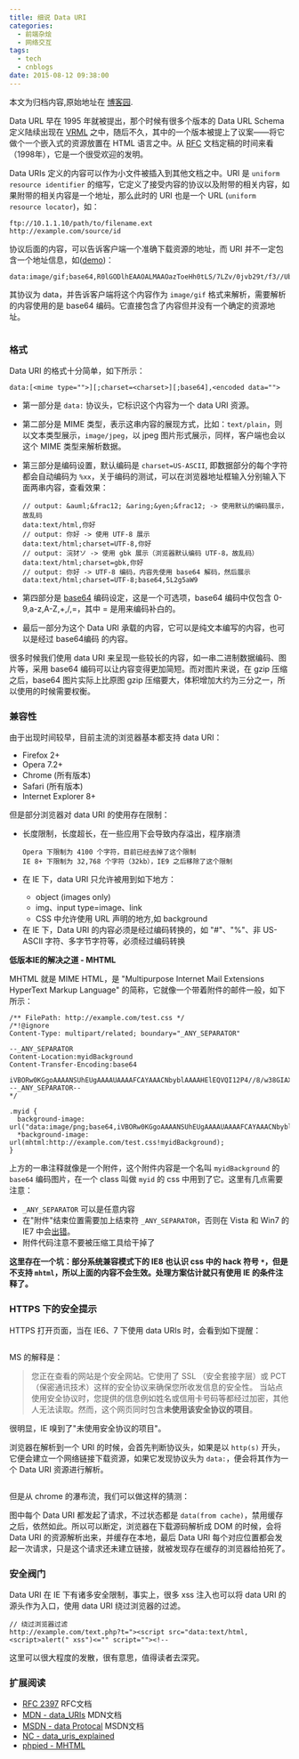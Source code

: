 ```yaml
---
title: 细说 Data URI
categories:
  - 前端杂烩
  - 网络交互
tags:
  - tech
  - cnblogs
date: 2015-08-12 09:38:00
---
```


<div class="history-article">本文为归档内容,原始地址在 <a href="http://www.cnblogs.com/hustskyking/archive/2015/08/12/data-uri.html" target="_blank">博客园</a>.</div>

<p><span>Data URL 早在 1995 年就被提出，那个时候有很多个版本的 Data URL Schema 定义陆续出现在 </span><a href="//zh.wikipedia.org/zh-cn/VRML">VRML</a><span> 之中，随后不久，其中的一个版本被提上了议案&mdash;&mdash;将它做个一个嵌入式的资源放置在 HTML 语言之中。从 </span><a href="http://www.ietf.org/rfc/rfc2397.txt">RFC</a><span> 文档定稿的时间来看（1998年），它是一个很受欢迎的发明。</span></p>
<p>Data URIs 定义的内容可以作为小文件被插入到其他文档之中。URI 是 <code>uniform resource identifier</code> 的缩写，它定义了接受内容的协议以及附带的相关内容，如果附带的相关内容是一个地址，那么此时的 URI 也是一个 URL (<code>uniform resource locator</code>)，如：</p>

```
ftp://10.1.1.10/path/to/filename.ext
http://example.com/source/id

```

<p>协议后面的内容，可以告诉客户端一个准确下载资源的地址，而 URI 并不一定包含一个地址信息，如(<a href="data:image/gif;base64,R0lGODlhEAAOALMAAOazToeHh0tLS/7LZv/0jvb29t/f3//Ub//ge8WSLf/rhf/3kdbW1mxsbP//mf///yH5BAAAAAAALAAAAAAQAA4AAARe8L1Ekyky67QZ1hLnjM5UUde0ECwLJoExKcppV0aCcGCmTIHEIUEqjgaORCMxIC6e0CcguWw6aFjsVMkkIr7g77ZKPJjPZqIyd7sJAgVGoEGv2xsBxqNgYPj/gAwXEQA7" target="_blank">demo</a>)：</p>

```
data:image/gif;base64,R0lGODlhEAAOALMAAOazToeHh0tLS/7LZv/0jvb29t/f3//Ub//ge8WSLf/rhf/3kdbW1mxsbP//mf///yH5BAAAAAAALAAAAAAQAA4AAARe8L1Ekyky67QZ1hLnjM5UUde0ECwLJoExKcppV0aCcGCmTIHEIUEqjgaORCMxIC6e0CcguWw6aFjsVMkkIr7g77ZKPJjPZqIyd7sJAgVGoEGv2xsBxqNgYPj/gAwXEQA7

```

<p>其协议为 data，并告诉客户端将这个内容作为 <code>image/gif</code> 格式来解析，需要解析的内容使用的是 base64 编码。它直接包含了内容但并没有一个确定的资源地址。</p>
<p><img src="http://images0.cnblogs.com/blog2015/387325/201508/120937188795030.png" alt=""></p>
<h3 id="_1"><a class="headeranchor-link" name="user-content-_1" href="#_1"></a>格式</h3>
<p>Data URI 的格式十分简单，如下所示：</p>

```
data:[<mime type="">][;charset=<charset>][;base64],<encoded data="">

```
</encoded></charset></mime>
<ul>
<li>
<p>第一部分是 <code>data:</code> 协议头，它标识这个内容为一个 data URI 资源。</p>
</li>
<li>
<p>第二部分是 MIME 类型，表示这串内容的展现方式，比如：<code>text/plain</code>，则以文本类型展示，<code>image/jpeg</code>，以 jpeg 图片形式展示，同样，客户端也会以这个 MIME 类型来解析数据。</p>
</li>
<li>
<p>第三部分是编码设置，默认编码是 <code>charset=US-ASCII</code>, 即数据部分的每个字符都会自动编码为 <code>%xx</code>，关于编码的测试，可以在浏览器地址框输入分别输入下面两串内容，查看效果：
</p>

```
// output: &auml;&frac12; &aring;&yen;&frac12; -> 使用默认的编码展示，故乱码
data:text/html,你好
// output: 你好 -> 使用 UTF-8 展示
data:text/html;charset=UTF-8,你好
// output: 浣犲ソ -> 使用 gbk 展示（浏览器默认编码 UTF-8，故乱码）
data:text/html;charset=gbk,你好
// output: 你好 -> UTF-8 编码，内容先使用 base64 解码，然后展示
data:text/html;charset=UTF-8;base64,5L2g5aW9 

```

</li>
<li>
<p>第四部分是 <a href="http://en.wikipedia.org/wiki/Base64">base64</a> 编码设定，这是一个可选项，base64 编码中仅包含 0-9,a-z,A-Z,+,/,=，其中 = 是用来编码补白的。</p>
</li>
<li>
<p>最后一部分为这个 Data URI 承载的内容，它可以是纯文本编写的内容，也可以是经过 base64编码 的内容。</p>
</li>
</ul>
<p>很多时候我们使用 data URI 来呈现一些较长的内容，如一串二进制数据编码、图片等，采用 base64 编码可以让内容变得更加简短。而对图片来说，在 gzip 压缩之后，base64 图片实际上比原图 gzip 压缩要大，体积增加大约为三分之一，所以使用的时候需要权衡。</p>
<h3 id="_2"><a class="headeranchor-link" name="user-content-_2" href="#_2"></a>兼容性</h3>
<p>由于出现时间较早，目前主流的浏览器基本都支持 data URI：</p>
<ul>
<li>Firefox 2+</li>
<li>Opera 7.2+</li>
<li>Chrome (所有版本)</li>
<li>Safari (所有版本)</li>
<li>Internet Explorer 8+</li>
</ul>
<p>但是部分浏览器对 data URI 的使用存在限制：</p>
<ul>
<li>
<p>长度限制，长度超长，在一些应用下会导致内存溢出，程序崩溃
</p>

```
Opera 下限制为 4100 个字符，目前已经去掉了这个限制
IE 8+ 下限制为 32,768 个字符（32kb），IE9 之后移除了这个限制

```

</li>
<li>
<p>在 IE 下，data URI 只允许被用到如下地方：</p>
<ul>
<li>object (images only)</li>
<li>img、input type=image、link</li>
<li>CSS 中允许使用 URL 声明的地方,如 background</li>
</ul>
</li>
<li>在 IE 下，Data URI 的内容必须是经过编码转换的，如 "#"、"%"、非 US-ASCII 字符、多字节字符等，必须经过编码转换</li>
</ul>
<p><strong>低版本IE的解决之道 - MHTML</strong></p>
<p>MHTML 就是 MIME HTML，是 "Multipurpose Internet Mail Extensions HyperText Markup Language" 的简称，它就像一个带着附件的邮件一般，如下所示：</p>

```
/** FilePath: http://example.com/test.css */
/*!@ignore
Content-Type: multipart/related; boundary="_ANY_SEPARATOR"

--_ANY_SEPARATOR
Content-Location:myidBackground
Content-Transfer-Encoding:base64

iVBORw0KGgoAAAANSUhEUgAAAAUAAAAFCAYAAACNbyblAAAAHElEQVQI12P4//8/w38GIAXDIBKE0DHxgljNBAAO9TXL0Y4OHwAAAABJRU5ErkJggg==
--_ANY_SEPARATOR--
*/

.myid {
  background-image: url("data:image/png;base64,iVBORw0KGgoAAAANSUhEUgAAAAUAAAAFCAYAAACNbyblAAAAHElEQVQI12P4//8/w38GIAXDIBKE0DHxgljNBAAO9TXL0Y4OHwAAAABJRU5ErkJggg==");
  *background-image: url(mhtml:http://example.com/test.css!myidBackground);
}

```

<p><span>上方的一串注释就像是一个附件，这个附件内容是一个名叫 </span><code>myidBackground</code><span> 的 </span><code>base64</code><span> 编码图片，在一个 class 叫做 </span><code>myid</code><span> 的 css 中用到了它。这里有几点需要注意：</span></p>
<ul>
<li><code>_ANY_SEPARATOR</code> 可以是任意内容</li>
<li>在"附件"结束位置需要加上结束符 <code>_ANY_SEPARATOR</code>，否则在 Vista 和 Win7 的 IE7 中会<a href="http://www.phpied.com/the-proper-mhtml-syntax/">出错</a>。</li>
<li>附件代码注意不要被压缩工具给干掉了</li>
</ul>
<p><strong>这里存在一个坑：部分系统兼容模式下的 IE8 也认识 css 中的 hack 符号 <code>*</code>，但是不支持 <code>mhtml</code>，所以上面的内容不会生效。处理方案估计就只有使用 IE 的条件注释了。</strong></p>
<h3 id="https"><a class="headeranchor-link" name="user-content-https" href="#https"></a>HTTPS 下的安全提示</h3>
<p>HTTPS 打开页面，当在 IE6、7 下使用 data URIs 时，会看到如下提醒：</p>
<p><img src="http://images0.cnblogs.com/blog2015/387325/201508/120937285514109.png" alt=""></p>
<p>MS 的解释是：</p>
<blockquote>
<p>您正在查看的网站是个安全网站。它使用了 SSL （安全套接字层）或 PCT（保密通讯技术）这样的安全协议来确保您所收发信息的安全性。 
当站点使用安全协议时，您提供的信息例如姓名或信用卡号码等都经过加密，其他人无法读取。然而，这个网页同时包含<strong>未使用该安全协议的项目</strong>。 </p>

</blockquote>
<p>很明显，IE 嗅到了"未使用安全协议的项目"。</p>
<p>浏览器在解析到一个 URI 的时候，会首先判断协议头，如果是以 <code>http(s)</code> 开头，它便会建立一个网络链接下载资源，如果它发现协议头为 <code>data:</code>，便会将其作为一个 Data URI 资源进行解析。</p>
<p><img src="http://images0.cnblogs.com/blog2015/387325/201508/120937376765288.png" alt=""></p>
<p>但是从 chrome 的瀑布流，我们可以做这样的猜测：</p>
<p>图中每个 Data URI 都发起了请求，不过状态都是 <code>data(from cache)</code>，禁用缓存之后，依然如此。所以可以断定，浏览器在下载源码解析成 DOM 的时候，会将 Data URI 的资源解析出来，并缓存在本地，最后 Data URI 每个对应位置都会发起一次请求，只是这个请求还未建立链接，就被发现存在缓存的浏览器给拍死了。</p>
<h3 id="_3"><a class="headeranchor-link" name="user-content-_3" href="#_3"></a>安全阀门</h3>
<p>Data URI 在 IE 下有诸多安全限制，事实上，很多 xss 注入也可以将 data URI 的源头作为入口，使用 data URI 绕过浏览器的过滤。</p>

```
// 绕过浏览器过滤
http://example.com/text.php?t="><script src="data:text/html,<script>alert(" xss")<="" script=""><!--

```
</script>
<p>这里可以很大程度的发散，很有意思，值得读者去深究。</p>
<h3 id="_4"><a class="headeranchor-link" name="user-content-_4" href="#_4"></a>扩展阅读</h3>
<ul>
<li><a href="http://www.ietf.org/rfc/rfc2397.txt">RFC 2397</a> RFC文档</li>
<li><a href="//developer.mozilla.org/zh-CN/docs/data_URIs">MDN - data_URIs</a> MDN文档</li>
<li><a href="//msdn.microsoft.com/en-us/library/cc848897(VS.85).aspx">MSDN - data Protocal</a> MSDN文档</li>
<li><a href="http://www.nczonline.net/blog/2009/10/27/data-uris-explained/">NC - data_uris_explained</a></li>
<li><a href="http://www.phpied.com/mhtml-when-you-need-data-uris-in-ie7-and-under/">phpied - MHTML</a></li>
</ul>